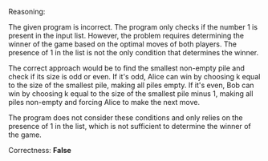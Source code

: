 Reasoning:

The given program is incorrect. The program only checks if the number 1 is present in the input list. However, the problem requires determining the winner of the game based on the optimal moves of both players. The presence of 1 in the list is not the only condition that determines the winner.

The correct approach would be to find the smallest non-empty pile and check if its size is odd or even. If it's odd, Alice can win by choosing k equal to the size of the smallest pile, making all piles empty. If it's even, Bob can win by choosing k equal to the size of the smallest pile minus 1, making all piles non-empty and forcing Alice to make the next move.

The program does not consider these conditions and only relies on the presence of 1 in the list, which is not sufficient to determine the winner of the game.

Correctness: **False**